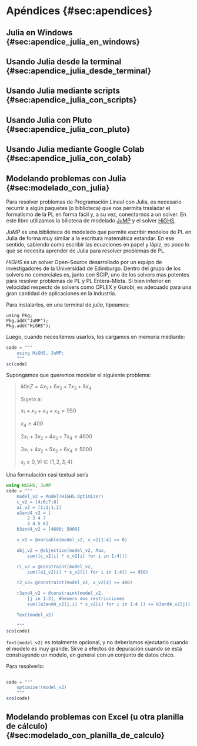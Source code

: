 # Apéndices {#sec:apendices}

## Julia en Windows {#sec:apendice_julia_en_windows}

## Usando Julia desde la terminal {#sec:apendice_julia_desde_terminal}

## Usando Julia mediante scripts {#sec:apendice_julia_con_scripts}

## Usando Julia con Pluto {#sec:apendice_julia_con_pluto}

## Usando Julia mediante Google Colab {#sec:apendice_julia_con_colab}

## Modelando problemas con Julia {#sec:modelado_con_julia}
Para resolver problemas de Programación Lineal con Julia, es necesario recurrir a algún paquetes (o biblioteca) que nos permita trasladar el formalismo de la PL en forma fácil y, a su vez, conectarnos a un solver. En este libro utilizamos la bilioteca de modelado [JuMP](https://jump.dev/) y el solver [HiGHS](https://www.maths.ed.ac.uk/hall/HiGHS/).

_JuMP_ es una biblioteca de modelado que permite escribir modelos de PL en Julia de forma muy similar a la escritura matemática estandar. En ese sentido, sabiendo como escribir las ecuaciones en papel y lápiz, es poco lo que se necesita aprender de Julia para resolver problemas de PL.

_HiGHS_ es un solver Open-Source desarrollado por un equipo de investigadores de la Universidad de Edimburgo. Dentro del grupo de los solvers no comerciales es, junto con SCIP, uno de los solvers mas potentes para resolver problemas de PL y PL Entera-Mixta. Si bien inferior en velocidad respecto de solvers como CPLEX y Gurobi, es adecuado para una gran cantidad de aplicaciones en la industria.

Para instalarlos, en una terminal de _julia_, tipeamos:

```
using Pkg;
Pkg.add("JuMP");
Pkg.add("HiGHS");
```

Luego, cuando necesitemos usarlos, los cargamos en memoria mediante:

```jl
code = """
    using HiGHS, JuMP;
    """
sc(code)
```

Supongamos que queremos modelar el siguiente problema:

> $\begin{equation}
> Min Z = 4x_{1} + 6x_{2} + 7x_{3} + 8x_{4} 
> \end{equation}$
> 
> Sujeto a:
> 
> $\begin{equation}
> x_{1} + x_{2} + x_{3} + x_{4} = 950
> \end{equation}$
> 
> $\begin{equation}
> x_{4} \geq 400
> \end{equation}$
> 
> $\begin{equation}
> 2x_{1} + 3x_{2} + 4x_{3} + 7x_{4} \leq 4600
> \end{equation}$
> 
> $\begin{equation}
> 3x_{1} + 4x_{2} + 5x_{3} + 6x_{4} \leq 5000
> \end{equation}$
> 
> $\begin{equation}
> x_{i} \geq 0,  \forall i \in \{1,2,3,4\}
> \end{equation}$

Una formulación casi textual sería

```jl
using HiGHS, JuMP
code = """
    model_v2 = Model(HiGHS.Optimizer)
    c_v2 = [4;6;7;8]
    a1_v2 = [1;1;1;1]
    a3and4_v2 = [
        2 3 4 7
        3 4 5 6]
    b3and4_v2 = [4600; 5000]

    x_v2 = @variable(model_v2, x_v2[1:4] >= 0)

    obj_v2 = @objective(model_v2, Max, 
        sum([c_v2[i] * x_v2[i] for i in 1:4]))

    r1_v2 = @constraint(model_v2, 
        sum([a1_v2[i] * x_v2[i] for i in 1:4]) == 950)

    r2_v2= @constraint(model_v2, x_v2[4] >= 400)

    r3and4_v2 = @constraint(model_v2, 
        [j in 1:2], #Genero dos restricciones
        sum([a3and4_v2[j,i] * x_v2[i] for i in 1:4 ]) <= b3and4_v2[j])

    Text(model_v2)

    """
sco(code)
```

`Text(model_v2)` es totalmente opcional, y no deberíamos ejecutarlo cuando el modelo es muy grande. Sirve a efectos de depuración cuando se está construyendo un modelo, en general con un conjunto de datos chico.

Para resolverlo:

```jl

code = """
    optimize!(model_v2)
    """
sco(code)
```

## Modelando problemas con Excel (u otra planilla de cálculo) {#sec:modelado_con_planilla_de_calculo}
